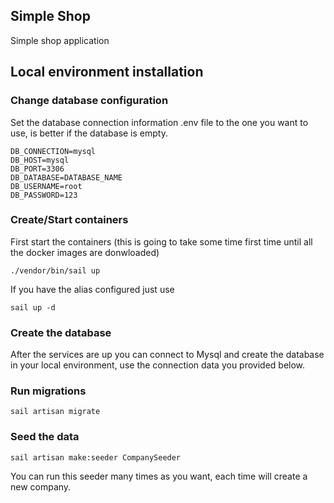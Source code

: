 
## Simple Shop

Simple shop application



## Local environment installation

### Change database configuration

Set the database connection information .env file to the one you want 
to use, is better if the database is empty.

`DB_CONNECTION=mysql`  
`DB_HOST=mysql`  
`DB_PORT=3306`   
`DB_DATABASE=DATABASE_NAME`  
`DB_USERNAME=root`   
`DB_PASSWORD=123` 

### Create/Start containers
First start the containers (this is going to take some time first time until all 
the docker images are donwloaded)

`./vendor/bin/sail up`

If you have the alias configured just use

`sail up -d`


### Create the database

After the services are up you can connect to Mysql and create the database
in your local environment, use the connection data you provided below.

### Run migrations

`sail artisan migrate`

### Seed the data 

`sail artisan make:seeder CompanySeeder`

You can run this seeder many times as you want, each time will create a new company.
